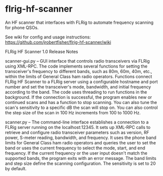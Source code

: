 # flrig-hf-scanner
An HF scanner that interfaces with FLRig to automate frequency scanning for phone QSOs.

See wiki for config and usage instructions: https://github.com/jrobertfisher/flrig-hf-scanner/wiki

FLRig HF Scanner 1.0 Release Notes

scanner-gui.py – GUI interface that controls radio transceivers via FLRig using XML-RPC. The code implements several functions for setting the transceiver's frequency to different bands, such as 80m, 60m, 40m, etc., within the limits of General Class ham radio operators. Functions connect FLRig HF Scanner to a FLRig server using a configurable hostname and port number and set the transceiver's mode, bandwidth, and initial frequency according to the band. The code uses threading to run functions in the background. If the connection is successful, the program enables new or continued scans and has a function to stop scanning. You can also tune the scan's sensitivity to a specific dB the scan will stop on. You can also control the step size of the scan in 100 Hz increments from 100 to 1000 Hz.

scanner.py – The command-line interface establishes a connection to a FLRig server running on the localhost:12345. It sets up XML-RPC calls to retrieve and configure radio transceiver parameters such as version, RF power, S-meter reading, bandwidth, and frequency. It uses the phone band limits for General Class ham radio operators and queries the user to set the band or uses the current frequency to select the mode, start, and end frequency. If the current frequency or the user input doesn't match the supported bands, the program exits with an error message. The band limits and step size define the scanning configuration. The sensitivity is set to 20 by default.